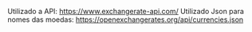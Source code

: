 Utilizado a API: https://www.exchangerate-api.com/
Utilizado Json para nomes das moedas: https://openexchangerates.org/api/currencies.json
